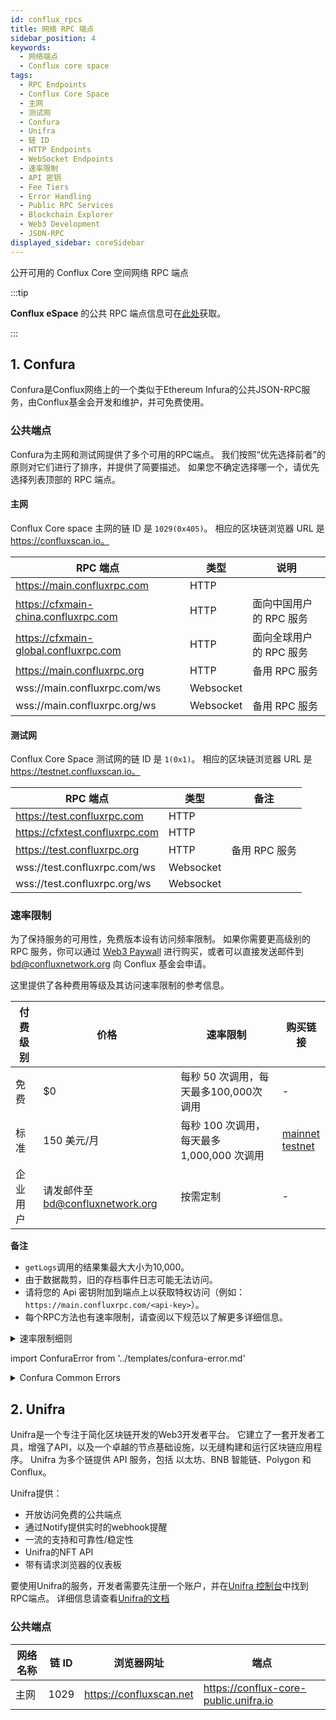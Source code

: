 ```yaml
---
id: conflux_rpcs
title: 网络 RPC 端点
sidebar_position: 4
keywords:
  - 网络端点
  - Conflux core space
tags:
  - RPC Endpoints
  - Conflux Core Space
  - 主网
  - 测试网
  - Confura
  - Unifra
  - 链 ID
  - HTTP Endpoints
  - WebSocket Endpoints
  - 速率限制
  - API 密钥
  - Fee Tiers
  - Error Handling
  - Public RPC Services
  - Blockchain Explorer
  - Web3 Development
  - JSON-RPC
displayed_sidebar: coreSidebar
---
```


公开可用的 Conflux Core 空间网络 RPC 端点

:::tip

**Conflux eSpace** 的公共 RPC 端点信息可在[此处](../espace/network-endpoints.md)获取。

:::

## 1. Confura

Confura是Conflux网络上的一个类似于Ethereum Infura的公共JSON-RPC服务，由Conflux基金会开发和维护，并可免费使用。

### 公共端点

Confura为主网和测试网提供了多个可用的RPC端点。 我们按照“优先选择前者”的原则对它们进行了排序，并提供了简要描述。 如果您不确定选择哪一个，请优先选择列表顶部的 RPC 端点。

#### 主网

Conflux Core space 主网的链 ID 是 `1029(0x405)`。 相应的区块链浏览器 URL 是 https://confluxscan.io。

| RPC 端点                                | 类型        | 说明             |
| ------------------------------------- | --------- | -------------- |
| https://main.confluxrpc.com           | HTTP      |                |
| https://cfxmain-china.confluxrpc.com  | HTTP      | 面向中国用户的 RPC 服务 |
| https://cfxmain-global.confluxrpc.com | HTTP      | 面向全球用户的 RPC 服务 |
| https://main.confluxrpc.org           | HTTP      | 备用 RPC 服务      |
| wss://main.confluxrpc.com/ws          | Websocket |                |
| wss://main.confluxrpc.org/ws          | Websocket | 备用 RPC 服务      |

#### 测试网

Conflux Core Space 测试网的链 ID 是 `1(0x1)`。 相应的区块链浏览器 URL 是 https://testnet.confluxscan.io。

| RPC 端点                         | 类型        | 备注        |
| ------------------------------ | --------- | --------- |
| https://test.confluxrpc.com    | HTTP      |           |
| https://cfxtest.confluxrpc.com | HTTP      |           |
| https://test.confluxrpc.org    | HTTP      | 备用 RPC 服务 |
| wss://test.confluxrpc.com/ws   | Websocket |           |
| wss://test.confluxrpc.org/ws   | Websocket |           |

### 速率限制

为了保持服务的可用性，免费版本设有访问频率限制。 如果你需要更高级别的 RPC 服务，你可以通过 [Web3 Paywall](../general/build/tools/web3paywall.md) 进行购买，或者可以直接发送邮件到 [bd@confluxnetwork.org](mailto:bd@confluxnetwork.org) 向 Conflux 基金会申请。

这里提供了各种费用等级及其访问速率限制的参考信息。

| 付费级别 | 价格                          | 速率限制                          | 购买链接                                                                                                                                                                                                                                         |
| ---- | --------------------------- | ----------------------------- | -------------------------------------------------------------------------------------------------------------------------------------------------------------------------------------------------------------------------------------------- |
| 免费   | $0                          | 每秒 50 次调用，每天最多100,000次 调用     | -                                                                                                                                                                                                                                            |
| 标准   | 150 美元/月                    | 每秒 100 次调用，每天最多 1,000,000 次调用 | [mainnet](https://confluxhub.io/payment/consumer/app/subscription/0x33A9451ee070d750a077C93f71D2cFcD0180Fa7D) <br/> [testnet](https://test.confluxhub.io/payment/consumer/app/subscription/0x4805C5B2741088B8458ed781083eA8940186E477) |
| 企业用户 | 请发邮件至 bd@confluxnetwork.org | 按需定制                          | -                                                                                                                                                                                                                                            |

**备注**
- `getLogs`调用的结果集最大大小为10,000。
- 由于数据裁剪，旧的存档事件日志可能无法访问。
- 请将您的 Api 密钥附加到端点上以获取特权访问（例如：`https://main.confluxrpc.com/<api-key>`）。
- 每个RPC方法也有速率限制，请查阅以下规范以了解更多详细信息。

<details>
<summary>速率限制细则</summary>

| RPC 方法              | 免费级别                                | 标准级别                                  | 注释                                                                                  |
| ------------------- | ----------------------------------- | ------------------------------------- | ----------------------------------------------------------------------------------- |
| 全部                  | 每秒请求数< 50；<br/>每日总数 < 100,000 | 每秒请求数< 100；<br/>每日总数 < 100,0000 | RPC 请求总数                                                                            |
| cfx_getLogs         | 每秒请求数< 5                            | 每秒请求数< 20                             | -                                                                                   |
| cfx_call            | 每秒请求数< 5                            | 每秒请求数< 50                             | -                                                                                   |
| cfx_getBlockBy*     | 每秒请求数< 5                            | 每秒请求数< 20                             | 包括： <br/> `cfx_getBlockByHash`, <br/>`cfx_getBlockByEPochNumber`        |
| cfx_getTransaction* | 每秒请求数< 5                            | 每秒请求数< 20                             | 包括： <br/> `cfx_getTransactionByHash`, <br/> `cfx_getTransactionreceipt` |
| debug RPC           | 暂不支持                                | 每秒请求数< 20                             | 包括： <br/> `cfx_getEpochreceips` 等。                                            |
| trace RPC           | 暂不支持                                | 每秒请求数< 20                             | 包括： <br/> `trace_block`, `trace_filter`, `trace_transaction`                  |
| filter API          | 暂不支持                                | 支持                                    | 包括： <br/> `cfx_newFilter`, `cfx_getFilterChanges` 等。                          |

</details>

import ConfuraError from '../templates/confura-error.md'

<details>
<summary>Confura Common Errors</summary>
<ConfuraError basicUnitName="epoch" /> </details>

## 2. Unifra

Unifra是一个专注于简化区块链开发的Web3开发者平台。 它建立了一套开发者工具，增强了API，以及一个卓越的节点基础设施，以无缝构建和运行区块链应用程序。 Unifra 为多个链提供 API 服务，包括 以太坊、BNB 智能链、Polygon 和 Conflux。

Unifra提供：

- 开放访问免费的公共端点
- 通过Notify提供实时的webhook提醒
- 一流的支持和可靠性/稳定性
- Unifra的NFT API
- 带有请求浏览器的仪表板

要使用Unifra的服务，开发者需要先注册一个账户，并在[Unifra 控制台](https://console.unifra.io/)中找到RPC端点。 详细信息请查看[Unifra的文档](https://docs.unifra.io/)

### 公共端点

| 网络名称 | 链 ID | 浏览器网址                   | 端点                                    |
| ---- | ---- | ----------------------- | ------------------------------------- |
| 主网   | 1029 | https://confluxscan.net | https://conflux-core-public.unifra.io |
